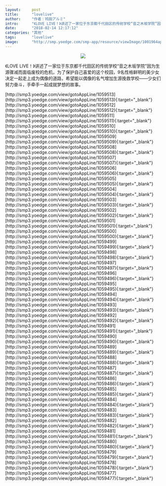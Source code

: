 ```yaml
---
layout:     post
title:      "lovelive"
author:     "作者：鸨田アルミ"
intro:      "《LOVE LIVE！》讲述了一家位于东京都千代田区的传统学校“音之木坂学院”因为生源骤减而面临废校的危机，为了保护自己喜爱的这个校园，9名性格鲜明的美少女决定一起走上成为偶像的道路，希望能以偶像的名气增加生源挽救学校——少女们努力奋斗，手牵手一起成就梦想的故事。"
date:       "2018-02-14 12:17:12"
categories: "其他"
tags:       "lovelive"
image:      "http://smp.yoedge.com/smp-app/resource/viewImage/1001964appline.png"
---
```

<div style="text-align: center">
<p><img src="http://smp.yoedge.com/smp-app/resource/viewImage/1001964appline.png"/></p>
</div>
<p class="post-meta">
<span>《LOVE LIVE！》讲述了一家位于东京都千代田区的传统学校“音之木坂学院”因为生源骤减而面临废校的危机，为了保护自己喜爱的这个校园，9名性格鲜明的美少女决定一起走上成为偶像的道路，希望能以偶像的名气增加生源挽救学校——少女们努力奋斗，手牵手一起成就梦想的故事。</span>
</p>
[http://smp3.yoedge.com/view/gotoAppLine/1059513](http://smp3.yoedge.com/view/gotoAppLine/1059513){:target="_blank"}
[http://smp3.yoedge.com/view/gotoAppLine/1059512](http://smp3.yoedge.com/view/gotoAppLine/1059512){:target="_blank"}
[http://smp3.yoedge.com/view/gotoAppLine/1059511](http://smp3.yoedge.com/view/gotoAppLine/1059511){:target="_blank"}
[http://smp3.yoedge.com/view/gotoAppLine/1059510](http://smp3.yoedge.com/view/gotoAppLine/1059510){:target="_blank"}
[http://smp3.yoedge.com/view/gotoAppLine/1059509](http://smp3.yoedge.com/view/gotoAppLine/1059509){:target="_blank"}
[http://smp3.yoedge.com/view/gotoAppLine/1059508](http://smp3.yoedge.com/view/gotoAppLine/1059508){:target="_blank"}
[http://smp3.yoedge.com/view/gotoAppLine/1059507](http://smp3.yoedge.com/view/gotoAppLine/1059507){:target="_blank"}
[http://smp3.yoedge.com/view/gotoAppLine/1059506](http://smp3.yoedge.com/view/gotoAppLine/1059506){:target="_blank"}
[http://smp3.yoedge.com/view/gotoAppLine/1059505](http://smp3.yoedge.com/view/gotoAppLine/1059505){:target="_blank"}
[http://smp3.yoedge.com/view/gotoAppLine/1059504](http://smp3.yoedge.com/view/gotoAppLine/1059504){:target="_blank"}
[http://smp3.yoedge.com/view/gotoAppLine/1059503](http://smp3.yoedge.com/view/gotoAppLine/1059503){:target="_blank"}
[http://smp3.yoedge.com/view/gotoAppLine/1059502](http://smp3.yoedge.com/view/gotoAppLine/1059502){:target="_blank"}
[http://smp3.yoedge.com/view/gotoAppLine/1059501](http://smp3.yoedge.com/view/gotoAppLine/1059501){:target="_blank"}
[http://smp3.yoedge.com/view/gotoAppLine/1059500](http://smp3.yoedge.com/view/gotoAppLine/1059500){:target="_blank"}
[http://smp3.yoedge.com/view/gotoAppLine/1059499](http://smp3.yoedge.com/view/gotoAppLine/1059499){:target="_blank"}
[http://smp3.yoedge.com/view/gotoAppLine/1059498](http://smp3.yoedge.com/view/gotoAppLine/1059498){:target="_blank"}
[http://smp3.yoedge.com/view/gotoAppLine/1059497](http://smp3.yoedge.com/view/gotoAppLine/1059497){:target="_blank"}
[http://smp3.yoedge.com/view/gotoAppLine/1059496](http://smp3.yoedge.com/view/gotoAppLine/1059496){:target="_blank"}
[http://smp3.yoedge.com/view/gotoAppLine/1059495](http://smp3.yoedge.com/view/gotoAppLine/1059495){:target="_blank"}
[http://smp3.yoedge.com/view/gotoAppLine/1059494](http://smp3.yoedge.com/view/gotoAppLine/1059494){:target="_blank"}
[http://smp3.yoedge.com/view/gotoAppLine/1059493](http://smp3.yoedge.com/view/gotoAppLine/1059493){:target="_blank"}
[http://smp3.yoedge.com/view/gotoAppLine/1059492](http://smp3.yoedge.com/view/gotoAppLine/1059492){:target="_blank"}
[http://smp3.yoedge.com/view/gotoAppLine/1059491](http://smp3.yoedge.com/view/gotoAppLine/1059491){:target="_blank"}
[http://smp3.yoedge.com/view/gotoAppLine/1059490](http://smp3.yoedge.com/view/gotoAppLine/1059490){:target="_blank"}
[http://smp3.yoedge.com/view/gotoAppLine/1059489](http://smp3.yoedge.com/view/gotoAppLine/1059489){:target="_blank"}
[http://smp3.yoedge.com/view/gotoAppLine/1059488](http://smp3.yoedge.com/view/gotoAppLine/1059488){:target="_blank"}
[http://smp3.yoedge.com/view/gotoAppLine/1059487](http://smp3.yoedge.com/view/gotoAppLine/1059487){:target="_blank"}
[http://smp3.yoedge.com/view/gotoAppLine/1059486](http://smp3.yoedge.com/view/gotoAppLine/1059486){:target="_blank"}
[http://smp3.yoedge.com/view/gotoAppLine/1059485](http://smp3.yoedge.com/view/gotoAppLine/1059485){:target="_blank"}
[http://smp3.yoedge.com/view/gotoAppLine/1059484](http://smp3.yoedge.com/view/gotoAppLine/1059484){:target="_blank"}
[http://smp3.yoedge.com/view/gotoAppLine/1059483](http://smp3.yoedge.com/view/gotoAppLine/1059483){:target="_blank"}
[http://smp3.yoedge.com/view/gotoAppLine/1059482](http://smp3.yoedge.com/view/gotoAppLine/1059482){:target="_blank"}
[http://smp3.yoedge.com/view/gotoAppLine/1059481](http://smp3.yoedge.com/view/gotoAppLine/1059481){:target="_blank"}
[http://smp3.yoedge.com/view/gotoAppLine/1059480](http://smp3.yoedge.com/view/gotoAppLine/1059480){:target="_blank"}
[http://smp3.yoedge.com/view/gotoAppLine/1059479](http://smp3.yoedge.com/view/gotoAppLine/1059479){:target="_blank"}
[http://smp3.yoedge.com/view/gotoAppLine/1059478](http://smp3.yoedge.com/view/gotoAppLine/1059478){:target="_blank"}
[http://smp3.yoedge.com/view/gotoAppLine/1059477](http://smp3.yoedge.com/view/gotoAppLine/1059477){:target="_blank"}


